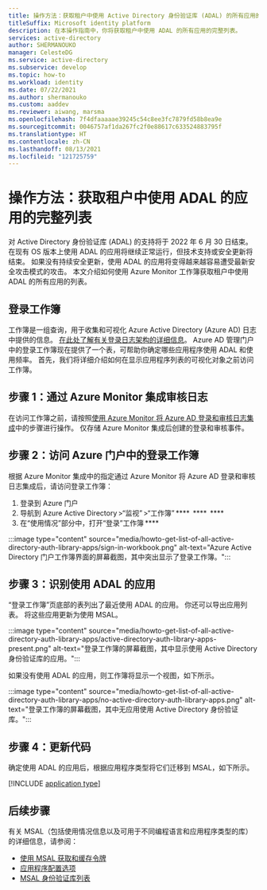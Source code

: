 ```yaml
---
title: 操作方法：获取租户中使用 Active Directory 身份验证库 (ADAL) 的所有应用的完整列表 | Azure
titleSuffix: Microsoft identity platform
description: 在本操作指南中，你将获取租户中使用 ADAL 的所有应用的完整列表。
services: active-directory
author: SHERMANOUKO
manager: CelesteDG
ms.service: active-directory
ms.subservice: develop
ms.topic: how-to
ms.workload: identity
ms.date: 07/22/2021
ms.author: shermanouko
ms.custom: aaddev
ms.reviewer: aiwang, marsma
ms.openlocfilehash: 7f4dfaaaaae39245c54c8ee3fc7879fd58b8ea9e
ms.sourcegitcommit: 0046757af1da267fc2f0e88617c633524883795f
ms.translationtype: HT
ms.contentlocale: zh-CN
ms.lasthandoff: 08/13/2021
ms.locfileid: "121725759"
---
```

# <a name="how-to-get-a-complete-list-of-apps-using-adal-in-your-tenant"></a>操作方法：获取租户中使用 ADAL 的应用的完整列表

对 Active Directory 身份验证库 (ADAL) 的支持将于 2022 年 6 月 30 日结束。 在现有 OS 版本上使用 ADAL 的应用将继续正常运行，但技术支持或安全更新将结束。 如果没有持续安全更新，使用 ADAL 的应用将变得越来越容易遭受最新安全攻击模式的攻击。 本文介绍如何使用 Azure Monitor 工作簿获取租户中使用 ADAL 的所有应用的列表。

## <a name="sign-ins-workbook"></a>登录工作簿

工作簿是一组查询，用于收集和可视化 Azure Active Directory (Azure AD) 日志中提供的信息。 [在此处了解有关登录日志架构的详细信息](../reports-monitoring/reference-azure-monitor-sign-ins-log-schema.md)。 Azure AD 管理门户中的登录工作簿现在提供了一个表，可帮助你确定哪些应用程序使用 ADAL 和使用频率。 首先，我们将详细介绍如何在显示应用程序列表的可视化对象之前访问工作簿。

## <a name="step-1-integrate-audit-logs-with-azure-monitor"></a>步骤 1：通过 Azure Monitor 集成审核日志

在访问工作簿之前，请按照[使用 Azure Monitor 将 Azure AD 登录和审核日志集成](../reports-monitoring/howto-integrate-activity-logs-with-log-analytics.md)中的步骤进行操作。 仅存储 Azure Monitor 集成后创建的登录和审核事件。

## <a name="step-2-access-sign-ins-workbook-in-azure-portal"></a>步骤 2：访问 Azure 门户中的登录工作簿

根据 Azure Monitor 集成中的指定通过 Azure Monitor 将 Azure AD 登录和审核日志集成后，请访问登录工作簿：

   1. 登录到 Azure 门户 
   1. 导航到 Azure Active Directory >“监视” >“工作簿” ****  ****  **** 
   1. 在“使用情况”部分中，打开“登录”工作簿 **** 

   :::image type="content" source="media/howto-get-list-of-all-active-directory-auth-library-apps/sign-in-workbook.png" alt-text="Azure Active Directory 门户工作簿界面的屏幕截图，其中突出显示了登录工作簿。":::

## <a name="step-3-identify-apps-that-use-adal"></a>步骤 3：识别使用 ADAL 的应用

“登录工作簿”页底部的表列出了最近使用 ADAL 的应用。 你还可以导出应用列表。 将这些应用更新为使用 MSAL。
    
:::image type="content" source="media/howto-get-list-of-all-active-directory-auth-library-apps/active-directory-auth-library-apps-present.png" alt-text="登录工作簿的屏幕截图，其中显示使用 Active Directory 身份验证库的应用。":::
    
如果没有使用 ADAL 的应用，则工作簿将显示一个视图，如下所示。 
    
:::image type="content" source="media/howto-get-list-of-all-active-directory-auth-library-apps/no-active-directory-auth-library-apps.png" alt-text="登录工作簿的屏幕截图，其中无应用使用 Active Directory 身份验证库。":::

## <a name="step-4-update-your-code"></a>步骤 4：更新代码

确定使用 ADAL 的应用后，根据应用程序类型将它们迁移到 MSAL，如下所示。

[!INCLUDE [application type](includes/adal-msal-migration.md)]

## <a name="next-steps"></a>后续步骤

有关 MSAL（包括使用情况信息以及可用于不同编程语言和应用程序类型的库）的详细信息，请参阅：

- [使用 MSAL 获取和缓存令牌](msal-acquire-cache-tokens.md)
- [应用程序配置选项](msal-client-application-configuration.md)
- [MSAL 身份验证库列表](reference-v2-libraries.md)
